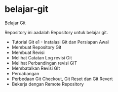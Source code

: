 # belajar-git
Belajar Git

Repository ini aadalah Repository untuk belajar git.
- Tutorial Git e1 - Instalasi Git dan Persiapan Awal
- Membuat Repository Git 
- Membuat Revisi
- Melihat Catatan Log revisi Git
- Melihat Perbandingan revisi GIT
- Membatalkan Revisi GIt
- Percabangan
- Perbedaan Git Checkout, Git Reset dan Git Revert
- Bekerja dengan Remote Repository
